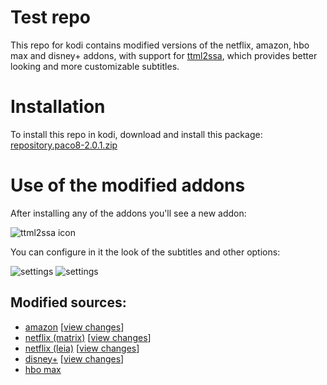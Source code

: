 # Test repo
This repo for kodi contains modified versions of the netflix, amazon, hbo max and disney+ addons, with support for [ttml2ssa](https://github.com/Paco8/ttml2ssa), which provides better looking and more customizable subtitles.

# Installation
To install this repo in kodi, download and install this package:
[repository.paco8-2.0.1.zip](https://github.com/Paco8/kodi-repo/blob/master/packages/repository.paco8/repository.paco8-2.0.4.zip?raw=true)

# Use of the modified addons
After installing any of the addons you'll see a new addon:

![ttml2ssa icon](https://raw.githubusercontent.com/Paco8/ttml2ssa/main/kodi/icon.png)

You can configure in it the look of the subtitles and other options:

![settings](https://raw.githubusercontent.com/Paco8/ttml2ssa/main/kodi/screen1.jpg)
![settings](https://raw.githubusercontent.com/Paco8/ttml2ssa/main/kodi/screen2.jpg)

## Modified sources:
* [amazon](https://github.com/Paco8/xbmc/tree/ttml2ssa) [[view changes](https://github.com/Paco8/xbmc/compare/master..ttml2ssa)]
* [netflix (matrix)](https://github.com/Paco8/plugin.video.netflix/tree/Matrix-ttml2ssa) [[view changes](https://github.com/Paco8/plugin.video.netflix/compare/Matrix..Matrix-ttml2ssa)]
* [netflix (leia)](https://github.com/Paco8/plugin.video.netflix/tree/Leia-ttml2ssa) [[view changes](https://github.com/Paco8/plugin.video.netflix/compare/Leia..Leia-ttml2ssa)]
* [disney+](https://github.com/Paco8/slyguy.disney.plus) [[view changes](https://github.com/Paco8/slyguy.disney.plus/compare/main...ttml2ssa2.diff)]
* [hbo max](https://github.com/Paco8/slyguy.addons/tree/master/slyguy.hbo.max)
